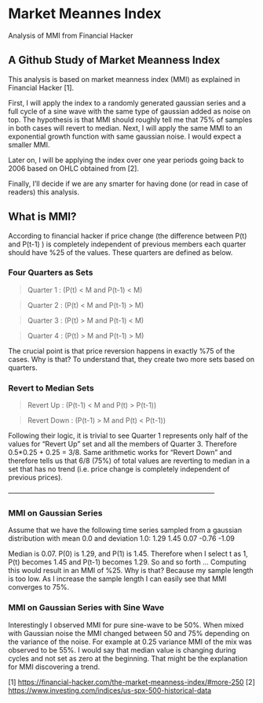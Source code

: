 # Market Meannes Index
Analysis of MMI from Financial Hacker

## A Github Study of Market Meanness Index
This analysis is based on market meanness index (MMI) as explained in Financial Hacker [1].

First, I will apply the index to a randomly generated gaussian series and a full cycle of a sine wave with the same type of gaussian added as noise on top. The hypothesis is that MMI should roughly tell me that 75% of samples in both cases will revert to median. Next, I will apply the same MMI to an exponential growth function with same gaussian noise. I would expect a smaller MMI.

Later on, I will be applying the index over one year periods going back to 2006 based on OHLC obtained from [2].

Finally, I’ll decide if we are any smarter for having done (or read in case of readers) this analysis.

## What is MMI?
According to financial hacker if price change (the difference between P(t) and P(t-1) ) is completely independent of previous members each quarter should have %25 of the values. These quarters are defined as below.

### Four Quarters as Sets
	
> Quarter 1		: (P(t) < M and P(t-1) < M)  
	
> Quarter 2		: (P(t) < M and P(t-1) > M)  
	
> Quarter 3		: (P(t) > M and P(t-1) < M)  
	
> Quarter 4		: (P(t) > M and P(t-1) > M)

The crucial point is that price reversion happens in exactly %75 of the cases. Why is that? To understand that, they create two more sets based on quarters.

### Revert to Median Sets
> Revert Up	: (P(t-1) < M and P(t) > P(t-1)) 	

> Revert Down	: (P(t-1) > M and P(t) < P(t-1))

Following their logic, it is trivial to see Quarter 1 represents only half of the values for “Revert Up” set and all the members of Quarter 3. Therefore 0.5*0.25 + 0.25 = 3/8. Same arithmetic works for “Revert Down” and therefore tells us that 6/8 (75%) of total values are reverting to median in a set that has no trend (i.e. price change is completely independent of previous prices).


——————————————————————————————
### MMI on Gaussian Series
Assume that we have the following time series sampled from a gaussian distribution with mean 0.0 and deviation 1.0:
1.29 1.45 0.07 -0.76 -1.09 

Median is 0.07. P(0) is 1.29, and P(1) is 1.45. Therefore when I select t as 1, P(t) becomes 1.45 and P(t-1) becomes 1.29. So and so forth … Computing this would result in an MMI of %25. Why is that? Because my sample length is too low. As I increase the sample length I can easily see that MMI converges to 75%.

### MMI on Gaussian Series with Sine Wave
Interestingly I observed MMI for pure sine-wave to be 50%. When mixed with Gaussian noise the MMI changed between 50 and 75% depending on the variance of the noise. For example at 0.25 variance MMI of the mix was observed to be 55%. I would say that median value is changing during cycles and not set as zero at the beginning. That might be the explanation for MMI discovering a trend.

[1] https://financial-hacker.com/the-market-meanness-index/#more-250
[2] https://www.investing.com/indices/us-spx-500-historical-data
